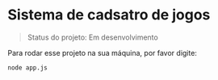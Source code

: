 <h1> Sistema de cadsatro de jogos </h1>

> Status do projeto: Em desenvolvimento

Para rodar esse projeto na sua máquina, por favor digite:

```
node app.js
```
